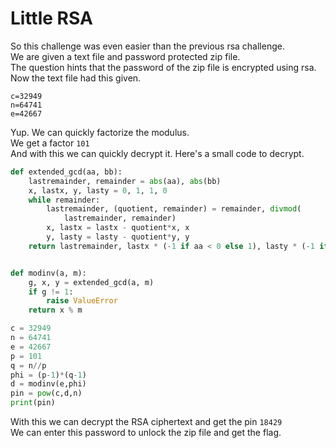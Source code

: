 # Little RSA
So this challenge was even easier than the previous rsa challenge.  
We are given a text file and password protected zip file.  
The question hints that the password of the zip file is encrypted using rsa.  
Now the text file had this given.  
```
c=32949
n=64741
e=42667
```
Yup. We can quickly factorize the modulus.  
We get a factor `101`  
And with this we can quickly decrypt it.
Here's a small code to decrypt.
```python
def extended_gcd(aa, bb):
    lastremainder, remainder = abs(aa), abs(bb)
    x, lastx, y, lasty = 0, 1, 1, 0
    while remainder:
        lastremainder, (quotient, remainder) = remainder, divmod(
            lastremainder, remainder)
        x, lastx = lastx - quotient*x, x
        y, lasty = lasty - quotient*y, y
    return lastremainder, lastx * (-1 if aa < 0 else 1), lasty * (-1 if bb < 0 else 1)


def modinv(a, m):
    g, x, y = extended_gcd(a, m)
    if g != 1:
        raise ValueError
    return x % m

c = 32949
n = 64741
e = 42667
p = 101
q = n//p
phi = (p-1)*(q-1)
d = modinv(e,phi)
pin = pow(c,d,n)
print(pin)
```
With this we can decrypt the RSA ciphertext and get the pin `18429`  
We can enter this password to unlock the zip file and get the flag.  
